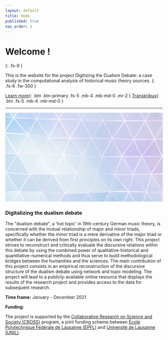 ```yaml
---
layout: default
title: Home
published: true
nav_order: 1
---
```


# Welcome !
{: .fs-9 }

This is the website for the project Digitizing the Dualism Debate: a case study in the computational analysis of historical music theory sources.
{: .fs-6 .fw-300 }

[Learn more](#digitalizing-the-dualism-debate){: .btn .btn-primary .fs-5 .mb-4 .mb-md-0 .mr-2 } [Transkribus](https://readcoop.eu/transkribus/){: .btn .fs-5 .mb-4 .mb-md-0 }

---

![triangles](img/triangles.jpg)

### Digitalizing the dualism debate 

The "dualism debate", a 'hot topic' in 19th-century German music theory, 
is concerned with the mutual relationship of major and minor triads, 
specifically whether the minor triad is a mere derivative of the major triad 
or whether it can be derived from first principles on its own right. 
This project strives to reconstruct and critically evaluate the discursive relations 
within this debate by using the combined power of qualitative-historical 
and quantitative-numerical methods and thus serve to build methodological bridges 
between the humanities and the sciences. The main contribution of this project 
consists in an empirical reconstruction of the discursive structure of the 
dualism debate using network and topic modeling. The project will lead to a 
publicly-available online resource that displays the results of 
the research project and provides access to the data for subsequent research. 

**Time frame:** January - December 2021

**Funding:**

The project is supported by the 
[Collaborative Research on Science and Society (CROSS)](https://www.epfl.ch/schools/cdh/research-2/cross-collaborative-research-on-science-and-society/) 
program, a joint funding scheme between [École Polytechnique Fédérale de Lausanne (EPFL)](https://www.epfl.ch/) 
and [Université de Lausanne (UNIL)](https://www.unil.ch).